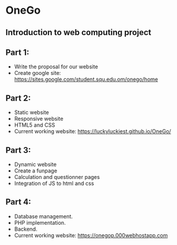 # OneGo
Introduction to web computing project
-----
## Part 1:
- Write the proposal for our website
- Create google site: https://sites.google.com/student.squ.edu.om/onego/home
## Part 2:
- Static website
- Responsive website
- HTML5 and CSS
- Current working website: https://luckyluckiest.github.io/OneGo/
## Part 3:
- Dynamic website
- Create a funpage
- Calculation and questionner pages
- Integration of JS to html and css
## Part 4:
- Database management.
- PHP implementation.
- Backend.
- Current working website: https://onegop.000webhostapp.com
